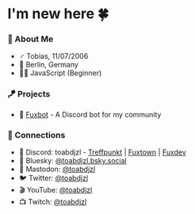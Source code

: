 # I'm new here 🍀

### 🦊 About Me

- ♂️ Tobias, 11/07/2006
- 📍 Berlin, Germany
- 👨‍💻 JavaScript (Beginner)

### 🪁 Projects

- 🤖 [Fuxbot](https://github.com/Toabdjzl/fuxbot) - A Discord bot for my community

### 🔗 Connections

- 💬 Discord:  toabdjzl - [Treffpunkt](https://discord.gg/palmenstrand) | [Fuxtown](https://discord.gg/K4U94VwAWk) | [Fuxdev](https://discord.gg/UxUC6qT6d8)
- 🦋 Bluesky:  [@toabdjzl.bsky.social](https://bsky.app/profile/toabdjzl.bsky.social)
- 🐘 Mastodon: [@toabdjzl](https://mastodon.social/@toabdjzl)
- 🐦 Twitter:  [@toabdjzl](https://x.com/toabdjzl)
- 🎬 YouTube:  [@toabdjzl](https://www.youtube.com/@toabdjzl)
- 📺 Twitch:   [@toabdjzl](https://twitch.tv/toabdjzl)
